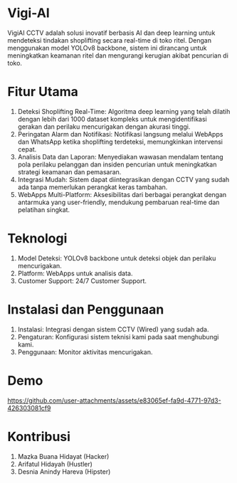 # Vigi-AI
VigiAI CCTV adalah solusi inovatif berbasis AI dan deep learning untuk mendeteksi tindakan shoplifting secara real-time di toko ritel. Dengan menggunakan model YOLOv8 backbone, sistem ini dirancang untuk meningkatkan keamanan ritel dan mengurangi kerugian akibat pencurian di toko.

# Fitur Utama
1. Deteksi Shoplifting Real-Time: Algoritma deep learning yang telah dilatih dengan lebih dari 1000 dataset kompleks untuk mengidentifikasi gerakan dan perilaku mencurigakan dengan akurasi tinggi.
2. Peringatan Alarm dan Notifikasi: Notifikasi langsung melalui WebApps dan WhatsApp ketika shoplifting terdeteksi, memungkinkan intervensi cepat.
3. Analisis Data dan Laporan: Menyediakan wawasan mendalam tentang pola perilaku pelanggan dan insiden pencurian untuk meningkatkan strategi keamanan dan pemasaran.
4. Integrasi Mudah: Sistem dapat diintegrasikan dengan CCTV yang sudah ada tanpa memerlukan perangkat keras tambahan.
5. WebApps Multi-Platform: Aksesibilitas dari berbagai perangkat dengan antarmuka yang user-friendly, mendukung pembaruan real-time dan pelatihan singkat.

# Teknologi
1. Model Deteksi: YOLOv8 backbone untuk deteksi objek dan perilaku mencurigakan.
2. Platform: WebApps untuk analisis data.
3. Customer Support: 24/7 Customer Support.

# Instalasi dan Penggunaan
1. Instalasi: Integrasi dengan sistem CCTV (Wired) yang sudah ada.
2. Pengaturan: Konfigurasi sistem teknisi kami pada saat menghubungi kami.
3. Penggunaan: Monitor aktivitas mencurigakan.

# Demo
https://github.com/user-attachments/assets/e83065ef-fa9d-4771-97d3-426303081cf9

# Kontribusi
1. Mazka Buana Hidayat (Hacker)
2. Arifatul Hidayah (Hustler)
3. Desnia Anindy Hareva (Hipster)
